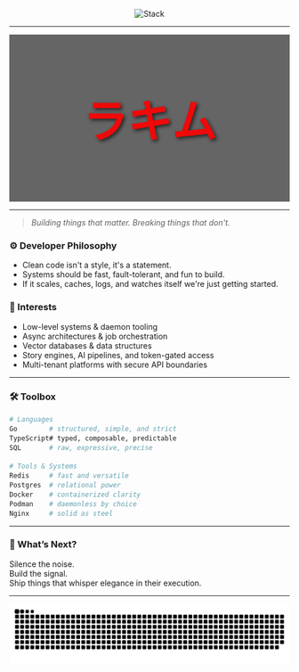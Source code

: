 <!-- GitHub Profile README -->

<p align="center">
  <img src="https://skillicons.dev/icons?i=go,ts,svelte,astro,postgres,redis,docker,nginx,linux,git&theme=dark" alt="Stack" />
</p>

---

<!-- Rhaqim Banner with Darkened Background and Larger Text -->

<div align="center" style="
  background-image: url('https://www.rhaqim.com/_next/image?url=%2Fimages%2Fbusiness.png&w=828&q=75');
  background-size: cover;
  background-position: center;
  width: 100%;
  height: 300px;
  position: relative;
  display: flex;
  align-items: center;
  justify-content: center;
  overflow: hidden;
">

<!-- Dark Overlay -->
<div style="
  position: absolute;
  inset: 0;
  background-color: rgba(0, 0, 0, 0.6);
  z-index: 1;
"></div>

<h1 style="
  position: relative;
  z-index: 2;
  color: red;
  font-family: 'Noto Sans JP', sans-serif;
  font-size: 5rem;
  opacity: 0.9;
  pointer-events: none;
  text-shadow: 3px 3px 6px rgba(0, 0, 0, 0.7);
  margin: 0;
">
  ラキム
</h1>
</div>

---

> _Building things that matter. Breaking things that don't._

### ⚙️ Developer Philosophy

- Clean code isn't a style, it's a statement.
- Systems should be fast, fault-tolerant, and fun to build.
- If it scales, caches, logs, and watches itself we're just getting started.

### 🧠 Interests

- Low-level systems & daemon tooling  
- Async architectures & job orchestration  
- Vector databases & data structures  
- Story engines, AI pipelines, and token-gated access  
- Multi-tenant platforms with secure API boundaries  

---

### 🛠️ Toolbox

```bash
# Languages
Go        # structured, simple, and strict
TypeScript# typed, composable, predictable
SQL       # raw, expressive, precise

# Tools & Systems
Redis     # fast and versatile
Postgres  # relational power
Docker    # containerized clarity
Podman    # daemonless by choice
Nginx     # solid as steel
```

---

### 🚀 What’s Next?

Silence the noise.  
Build the signal.  
Ship things that whisper elegance in their execution.

---

<p align="center">
  <img src="https://raw.githubusercontent.com/platane/snk/output/github-contribution-grid-snake.svg" alt="Contribution Snake Animation" />
</p>
